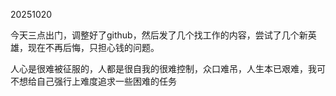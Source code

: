 20251020

今天三点出门，调整好了github，然后发了几个找工作的内容，尝试了几个新英雄，现在不再后悔，只担心钱的问题。

人心是很难被征服的，人都是很自我的很难控制，众口难吊，人生本已艰难，我可不想给自己强行上难度追求一些困难的任务